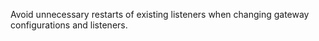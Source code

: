 Avoid unnecessary restarts of existing listeners when changing gateway configurations and listeners.

